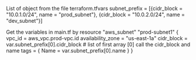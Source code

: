 

List of object from the file terraform.tfvars
subnet_prefix = [{cidr_block = "10.0.1.0/24", name = "prod_subnet"}, {cidr_block = "10.0.2.0/24", name = "dev_subnet"}]



Get the variables in main.tf by
resource "aws_subnet" "prod-subnet1" {
  vpc_id            = aws_vpc.prod-vpc.id
  availability_zone = "us-east-1a"
  cidr_block        = var.subnet_prefix[0].cidr_block # list of first array [0] call the cidr_block and name
  tags = {
    Name = var.subnet_prefix[0].name
  }
}
